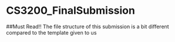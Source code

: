 # CS3200_FinalSubmission

##Must Read!!
The file structure of this submission is a bit different compared to the template given to us
